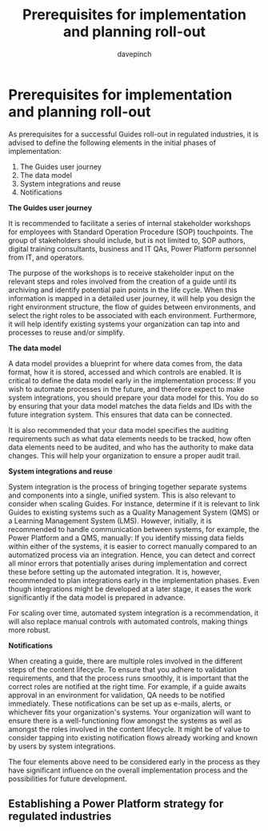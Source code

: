 ﻿---
title: Prerequisites for implementation and planning roll-out
description: 
ms.date: 03/09/2023
ms.topic: conceptual
author: davepinch
ms.author: davepinch
ms-reviewer: m-hartmann
---

# Prerequisites for implementation and planning roll-out

As prerequisites for a successful Guides roll-out in regulated industries, it is advised to define the following elements in the initial phases of implementation:

1. The Guides user journey
1. The data model
1. System integrations and reuse
1. Notifications

**The Guides user journey**

It is recommended to facilitate a series of internal stakeholder workshops for employees with Standard Operation Procedure (SOP) touchpoints. The group of stakeholders should include, but is not limited to, SOP authors, digital training consultants, business and IT QAs, Power Platform personnel from IT, and operators.

The purpose of the workshops is to receive stakeholder input on the relevant steps and roles involved from the creation of a guide until its archiving and identify potential pain points in the life cycle. When this information is mapped in a detailed user journey, it will help you design the right environment structure, the flow of guides between environments, and select the right roles to be associated with each environment. Furthermore, it will help identify existing systems your organization can tap into and processes to reuse and/or simplify.

**The data model**

A data model provides a blueprint for where data comes from, the data format, how it is stored, accessed and which controls are enabled. It is critical to define the data model early in the implementation process: If you wish to automate processes in the future, and therefore expect to make system integrations, you should prepare your data model for this. You do so by ensuring that your data model matches the data fields and IDs with the future integration system. This ensures that data can be connected.  
  
It is also recommended that your data model specifies the auditing requirements such as what data elements needs to be tracked, how often data elements need to be audited, and who has the authority to make data changes. This will help your organization to ensure a proper audit trail.

**System integrations and reuse**

System integration is the process of bringing together separate systems and components into a single, unified system. This is also relevant to consider when scaling Guides. For instance, determine if it is relevant to link Guides to existing systems such as a Quality Management System (QMS) or a Learning Management System (LMS). However, initially, it is recommended to handle communication between systems, for example, the Power Platform and a QMS, manually: If you identify missing data fields within either of the systems, it is easier to correct manually compared to an automatized process via an integration. Hence, you can detect and correct all minor errors that potentially arises during implementation and correct these before setting up the automated integration. It is, however, recommended to plan integrations early in the implementation phases. Even though integrations might be developed at a later stage, it eases the work significantly if the data model is prepared in advance.

For scaling over time, automated system integration is a recommendation, it will also replace manual controls with automated controls, making things more robust.

**Notifications**

When creating a guide, there are multiple roles involved in the different steps of the content lifecycle. To ensure that you adhere to validation requirements, and that the process runs smoothly, it is important that the correct roles are notified at the right time. For example, if a guide awaits approval in an environment for validation, QA needs to be notified immediately. These notifications can be set up as e-mails, alerts, or whichever fits your organization's systems. Your organization will want to ensure there is a well-functioning flow amongst the systems as well as amongst the roles involved in the content lifecycle. It might be of value to consider tapping into existing notification flows already working and known by users by system integrations.

The four elements above need to be considered early in the process as they have significant influence on the overall implementation process and the possibilities for future development.

## Establishing a Power Platform strategy for regulated industries


